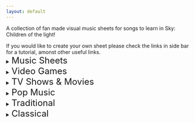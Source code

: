 ```yaml
---
layout: default
---
```


<p>A collection of fan made visual music sheets for songs to learn in Sky: Children of the light!</p>
If you would like to create your own sheet please check the links in side bar for a tutorial, amonst other useful links.


<details>
 <summary><font size="5">Music Sheets</font></summary>
  
Can't Help Falling in Love (Intro)<br />
Graduation Photo<br />
Hallelujah<br />
Illusionary Daytime Flute<br />
Kiss the Rain<br />
Love Like You<br />
Mitsuha's Theme - Kimi No Na wa<br />
Superstition<br />
You are my Sunshine<br />
</details>

<details>
<summary><font size="5">Video Games</summary>
  
Dearly Beloved - Kingdom Hearts</font><br />
Pokemon Center Theme<br />
Song of Storms - Legend of Zelda<br />
Super Mario NES Theme (simple version)<br />
Super Mario NES Theme (with chords)<br />
Sweden (Minecraft) - C418<br />
Threshold (Journey)<br />
Zelda's Lullaby (Ocarina of Time)<br /> 
</details>

<details>
  <summary><font size="5">TV Shows & Movies</font></summary>

Always With Me - Spirited Away<br />
Binary Sunset - Star Wars<br />
Dango daikazoku - Kyoto Animation<br />
Davy Jones Theme - Pirates of the Caribbean<br />
Do-Re-Mi - The Sound of Music<br />
Godfather Theme - Speak Softly Love<br />
Harry Potter - Hedwig's Theme (Advanced)<br />
Little Boxes - Weeds<br />
Married Life - UP<br />
My Heart Will Go On - Titanic Theme<br />
Rugrats Theme<br />
Shiny (Moana)<br />
Somewhere Over the Rainbow (Advanced)<br />
穿越时空的思念
</details>

<details>
  <summary><font size="5">Pop Music</font></summary>
  
Eleanor Rigby (The Beatles)<br />
Hey Jude (The Beatles)<br />
Island in the Sun (Weezer)<br />
Kaze wo atsumete (Happy End, 1971)<br />
Last Christmas (first verse)<br />
Take on me (A-Ah)<br />
With a little help from my friends (The Beatles)<br />
Yellow Submarine (The Beatles)<br />
Yesterday (The Beatles)<br />
Young Dumb & Broke (Khalid)<br />
</details>

<details>
  <summary><font size="5">Traditional</font></summary>
  
Amazing Grace (John Newton)<br />
American folk songs<br />
Scarborough Fair<br />
</details>

<details>
 <summary><font size="5">Classical</font></summary>
  
Carol of the Bells<br />
Clair de Lune - Debussy<br />
Für Elise (Beethoven)<br />
Jesu, Joy of Man's Desiring<br />
Lullaby (Brahms)<br />
Ode to Joy (Beethoven)
</details>
